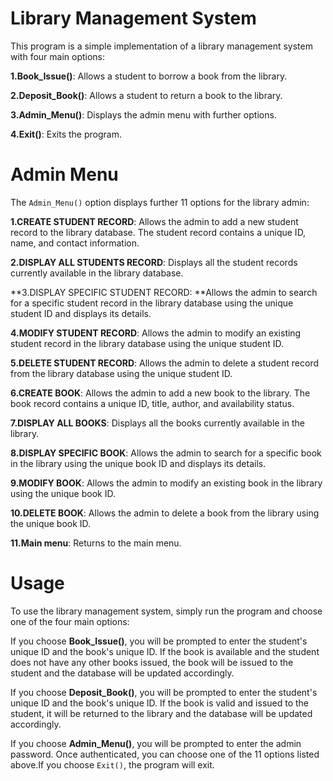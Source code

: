 # Library Management System
This program is a simple implementation of a library management system with four main options:

**1.Book_Issue()**: Allows a student to borrow a book from the library.

**2.Deposit_Book()**: Allows a student to return a book to the library.

**3.Admin_Menu()**: Displays the admin menu with further options.

**4.Exit()**: Exits the program.
# Admin Menu
The `Admin_Menu()` option displays further 11 options for the library admin:

**1.CREATE STUDENT RECORD**: Allows the admin to add a new student record to the library database. The student record contains a unique ID, name, and contact information.

**2.DISPLAY ALL STUDENTS RECORD**: Displays all the student records currently available in the library database.

**3.DISPLAY SPECIFIC STUDENT RECORD: **Allows the admin to search for a specific student record in the library database using the unique student ID and displays its details.

**4.MODIFY STUDENT RECORD**: Allows the admin to modify an existing student record in the library database using the unique student ID.

**5.DELETE STUDENT RECORD**: Allows the admin to delete a student record from the library database using the unique student ID.

**6.CREATE BOOK**: Allows the admin to add a new book to the library. The book record contains a unique ID, title, author, and availability status.

**7.DISPLAY ALL BOOKS**: Displays all the books currently available in the library.

**8.DISPLAY SPECIFIC BOOK**: Allows the admin to search for a specific book in the library using the unique book ID and displays its details.

**9.MODIFY BOOK**: Allows the admin to modify an existing book in the library using the unique book ID.

**10.DELETE BOOK**: Allows the admin to delete a book from the library using the unique book ID.

**11.Main menu**: Returns to the main menu.
# Usage
To use the library management system, simply run the program and choose one of the four main options:

If you choose **Book_Issue()**, you will be prompted to enter the student's unique ID and the book's unique ID. If the book is available and the student does not have any other books issued, the book will be issued to the student and the database will be updated accordingly.

If you choose **Deposit_Book()**, you will be prompted to enter the student's unique ID and the book's unique ID. If the book is valid and issued to the student, it will be returned to the library and the database will be updated accordingly.

If you choose **Admin_Menu()**, you will be prompted to enter the admin password. Once authenticated, you can choose one of the 11 options listed above.If you choose `Exit()`, the program will exit.
